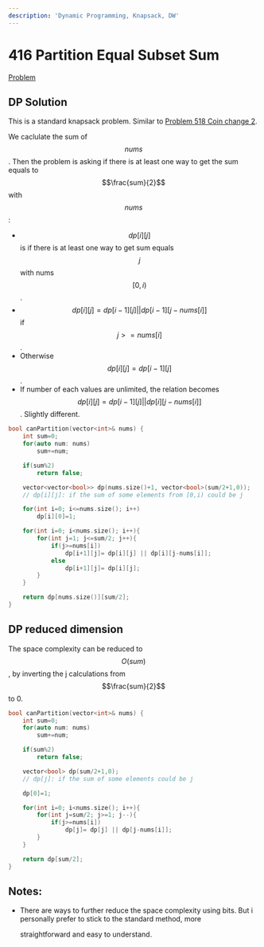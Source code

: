 ```yaml
---
description: 'Dynamic Programming, Knapsack, DW'
---
```


# 416 Partition Equal Subset Sum

[Problem](https://leetcode.com/problems/partition-equal-subset-sum/)

## DP Solution

This is a standard knapsack problem. Similar to [Problem 518 Coin change 2](https://leetcode.com/problems/coin-change-2/).

We caclulate the sum of $$nums$$. Then the problem is asking if there is at least one way to get the sum equals to $$\frac{sum}{2}$$ with $$nums$$:

* $$dp[i][j]$$ is if there is at least one way to get sum equals $$j$$ with nums $$[0,i)$$.
* $$dp[i][j]=dp[i-1][j] || dp[i-1][j-nums[i]]$$ if $$j>=nums[i]$$.
* Otherwise $$dp[i][j]=dp[i-1][j]$$.
* If number of each values are unlimited, the relation becomes $$dp[i][j]=dp[i-1][j] || dp[i][j-nums[i]]$$. Slightly different.

```cpp
bool canPartition(vector<int>& nums) {
    int sum=0;
    for(auto num: nums)
        sum+=num;

    if(sum%2)
        return false;

    vector<vector<bool>> dp(nums.size()+1, vector<bool>(sum/2+1,0));
    // dp[i][j]: if the sum of some elements from [0,i) could be j

    for(int i=0; i<=nums.size(); i++)
        dp[i][0]=1;

    for(int i=0; i<nums.size(); i++){
        for(int j=1; j<=sum/2; j++){
            if(j>=nums[i])
                dp[i+1][j]= dp[i][j] || dp[i][j-nums[i]];
            else
                dp[i+1][j]= dp[i][j];
        }
    }

    return dp[nums.size()][sum/2];
}
```

## DP reduced dimension

The space complexity can be reduced to $$O(sum)$$, by inverting the j calculations from $$\frac{sum}{2}$$ to 0.

```cpp
bool canPartition(vector<int>& nums) {
    int sum=0;
    for(auto num: nums)
        sum+=num;

    if(sum%2)
        return false;

    vector<bool> dp(sum/2+1,0);
    // dp[j]: if the sum of some elements could be j

    dp[0]=1;

    for(int i=0; i<nums.size(); i++){
        for(int j=sum/2; j>=1; j--){
            if(j>=nums[i])
                dp[j]= dp[j] || dp[j-nums[i]];
        }
    }

    return dp[sum/2];
}
```

## Notes:

* There are ways to further reduce the space complexity using bits. But i personally prefer to stick to the standard method, more

  straightforward and easy to understand.

